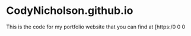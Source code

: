 # CodyNicholson.github.io
This is the code for my portfolio website that you can find at [https:/0
0
0
